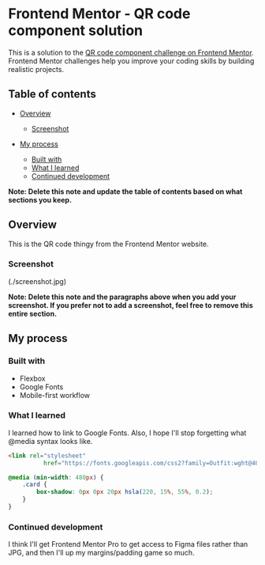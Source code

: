 # Frontend Mentor - QR code component solution

This is a solution to the [QR code component challenge on Frontend Mentor](https://www.frontendmentor.io/challenges/qr-code-component-iux_sIO_H). Frontend Mentor challenges help you improve your coding skills by building realistic projects. 

## Table of contents

- [Overview](#overview)
  - [Screenshot](#screenshot)
 
- [My process](#my-process)
  - [Built with](#built-with)
  - [What I learned](#what-i-learned)
  - [Continued development](#continued-development)


**Note: Delete this note and update the table of contents based on what sections you keep.**

## Overview

This is the QR code thingy from the Frontend Mentor website.

### Screenshot

(./screenshot.jpg)


**Note: Delete this note and the paragraphs above when you add your screenshot. If you prefer not to add a screenshot, feel free to remove this entire section.**

## My process

### Built with

- Flexbox
- Google Fonts
- Mobile-first workflow

### What I learned

I learned how to link to Google Fonts. Also, I hope I'll stop forgetting what @media syntax looks like.

```html
<link rel="stylesheet"
          href="https://fonts.googleapis.com/css2?family=Outfit:wght@400..700">
```
```css
@media (min-width: 480px) {
    .card {
        box-shadow: 0px 0px 20px hsla(220, 15%, 55%, 0.2);
    }
}
```

### Continued development

I think I'll get Frontend Mentor Pro to get access to Figma files rather than JPG, and then I'll up my margins/padding game so much.


